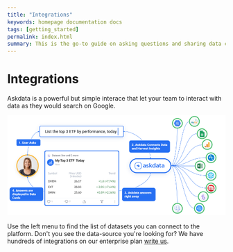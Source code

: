 ```yaml
---
title: "Integrations"
keywords: homepage documentation docs
tags: [getting_started]
permalink: index.html
summary: This is the go-to guide on asking questions and sharing data cards using Askdata. You’ll learn in depth about how questions are expressed, how to chart data cards, as well as how to share data cards and create feeds.
---
```


# Integrations

Askdata is a powerful but simple interace that let your team to interact with data as they would search on Google.

<div><img src="/media/integrations/askdata_search_data.png" class=image-doc"></div>

Use the left menu to find the list of datasets you can connect to the platform. Don't you see the data-source you're looking for? We have hundreds of integrations on our enterprise plan <a href="/contacts">write us</a>.
